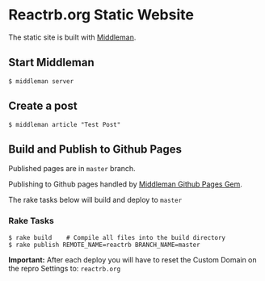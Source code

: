 # Reactrb.org Static Website

The static site is built with [Middleman](https://middlemanapp.com/).

## Start Middleman
```text
$ middleman server
```

## Create a post

```text
$ middleman article "Test Post"
```

## Build and Publish to Github Pages
Published pages are in `master` branch.

Publishing to Github pages handled by [Middleman Github Pages Gem](https://github.com/edgecase/middleman-gh-pages).

The rake tasks below will build and deploy to `master`

### Rake Tasks
```text
$ rake build    # Compile all files into the build directory
$ rake publish REMOTE_NAME=reactrb BRANCH_NAME=master
```

**Important:** After each deploy you will have to reset the Custom Domain on the repro Settings to: `reactrb.org`
